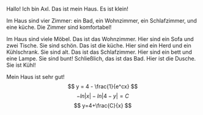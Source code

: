 Hallo! Ich bin Axl. Das ist mein Haus. Es ist klein!

Im Haus sind vier Zimmer: ein Bad, ein Wohnzimmer, ein Schlafzimmer, und eine küche. Die Zimmer sind komfortabel!

Im Haus sind viele Möbel. Das ist das Wohnzimmer. Hier sind ein Sofa und zwei Tische. Sie sind schön. Das ist die küche. Hier sind ein Herd und ein Kühlschrank. Sie sind alt. Das ist das Schlafzimmer. Hier sind ein bett und eine Lampe. Sie sind bunt! Schließlich, das ist das Bad. Hier ist die Dusche. Sie ist Kühl!

Mein Haus ist sehr gut!
\
$$
y = 4 - \frac{1}{e^cx}
$$
$$
-ln|x|-ln|4-y|=C
$$
$$
y=4+\frac{C}{x}
$$